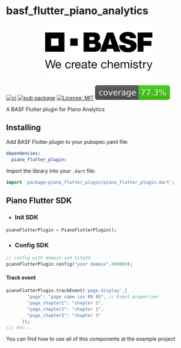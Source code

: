 # basf_flutter_piano_analytics

<p align="center">
  <img src="https://raw.githubusercontent.com/BASF-Mobile-Solutions/basf_flutter_components/master/assets/basf_logo.png" />
</p>

[![ci][ci_badge]][ci_link] [![pub package][pub_badge]][pub_link]  [![License: MIT][license_badge]][license_link] ![coverage][coverage_badge]


A BASF Flutter plugin for Piano Analytics

## Installing

Add BASF Flutter plugin to your pubspec.yaml file:

```yaml
dependencies:
  piano_flutter_plugin:
```

Import the library into your `.dart` file:

```dart
import 'package:piano_flutter_plugin/piano_flutter_plugin.dart';
```



## Piano Flutter SDK

- ### Init SDK

```dart
pianoFlutterPlugin = PianoFlutterPlugin();
```

- ### Config SDK

```dart
// config with domain and SiteId
pianoFlutterPlugin.config("your domain",000000);
```

#### Track event
```dart
pianoFlutterPlugin.trackEvent('page.display',{
        "page": "page name ios 09 05", // Event properties
        "page_chapter1": "chapter 1",
        "page_chapter2": "chapter 2",
        "page_chapter3": "chapter 3"
      });
/// etc...
```

You can find how to use all of this components at the example project

[pub_badge]: https://img.shields.io/pub/v/basf_flutter_components.svg?label=basf_flutter_components
[pub_link]: https://pub.dev/packages/basf_flutter_components

[very_good_analysis_badge]: https://img.shields.io/badge/style-very_good_analysis-B22C89.svg
[very_good_analysis_link]: https://pub.dev/packages/very_good_analysis

[license_badge]: https://img.shields.io/badge/license-BSD%203-green.svg
[license_link]: https://opensource.org/licenses/BSD-3-Clause

[coverage_badge]: https://raw.githubusercontent.com/BASF-Mobile-Solutions/basf_flutter_components/master/coverage_badge.svg

[ci_badge]: https://github.com/BASF-Mobile-Solutions/basf_flutter_components/workflows/publish/badge.svg
[ci_link]: https://github.com/BASF-Mobile-Solutions/basf_flutter_components/actions
